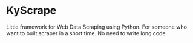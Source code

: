 # KyScrape
Little framework for Web Data Scraping using Python. For someone who want to built scraper in a short time. No need to write long code
